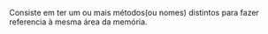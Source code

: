 Consiste em ter um ou mais métodos(ou nomes) distintos para fazer referencia à mesma área da memória.